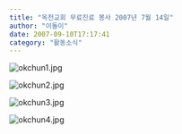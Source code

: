 ```yaml
---
title: "옥천교회 무료진료 봉사 2007년 7월 14일"
author: "이돌이"
date: 2007-09-10T17:17:41
category: "활동소식"
---
```


![okchun1.jpg](/files/attach/images/2318/319/002/ea88b68560db54332f641166d727700a.jpg)

![okchun2.jpg](/files/attach/images/2318/319/002/f7dd82f97a7e08488536ee2d42922009.jpg)

![okchun3.jpg](/files/attach/images/2318/319/002/426e2062e9abaf00c280accacf63e29f.jpg)

![okchun4.jpg](/files/attach/images/2318/319/002/0469f5dd099a6dc47d0a39e26169282e.jpg)
